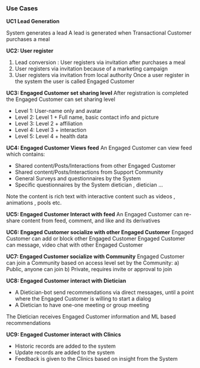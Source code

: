 ### Use Cases

**UC1 Lead Generation**

System generates a lead A lead is generated when Transactional Customer purchases a meal

**UC2: User register**

1. Lead conversion : User registers via invitation after purchases a meal 
2. User registers via invitation because of a marketing campaign 
3. User registers via invitation from local authority Once a user register in the system the user is called Engaged Customer

**UC3: Engaged Customer set sharing level**
After registration is completed the Engaged Customer can set sharing level 
- Level 1: User-name only and avatar 
- Level 2: Level 1 + Full name, basic contact info and picture 
- Level 3: Level 2 + affiliation 
- Level 4: Level 3 + interaction
- Level 5: Level 4 + health data

**UC4: Engaged Customer Views feed**
An Engaged Customer can view feed which contains: 
- Shared content/Posts/Interactions from other Engaged Customer 
- Shared content/Posts/Interactions from Support Community 
- General Surveys and questionnaires by the System 
- Specific questionnaires by the System dietician , dietician ... 

Note the content is rich text with interactive content such as videos , animations , pools etc.

**UC5: Engaged Customer Interact with feed**
An Engaged Customer can re-share content from feed, comment, and like and its derivatives

**UC6: Engaged Customer socialize with other Engaged Customer** 
Engaged Customer can add or block other Engaged Customer Engaged Customer can message, video chat with other Engaged Customer

**UC7: Engaged Customer socialize with Community**
Engaged Customer can join a Community based on access level set by the Community: a) Public, anyone can join b) Private, requires invite or approval to join

**UC8: Engaged Customer interact with Dietician**
- A Dietician-bot send recommendations via direct messages, until a point where the Engaged Customer is willing to start a dialog 
- A Dietician to have one-one meeting or group meeting 

The Dietician receives Engaged Customer information and ML based recommendations 

**UC9: Engaged Customer interact with Clinics**
- Historic records are added to the system 
- Update records are added to the system
- Feedback is given to the Clinics based on insight from the System
